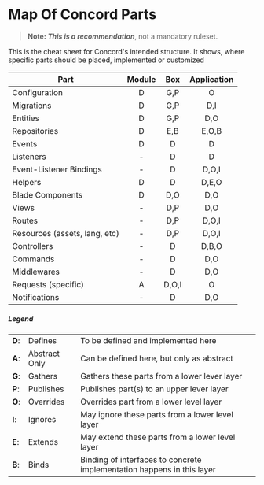 # Map Of Concord Parts

> **Note: _This is a recommendation_**, not a mandatory ruleset.

This is the cheat sheet for Concord's intended structure.
It shows, where specific parts should be placed, implemented or customized

| Part                          | Module |  Box  | Application |
|-------------------------------|:------:|:-----:|:-----------:|
| Configuration                 |   D    |  G,P  |      O      |
| Migrations                    |   D    |  G,P  |     D,I     |
| Entities                      |   D    |  G,P  |     D,O     |
| Repositories                  |   D    |  E,B  |    E,O,B    |
| Events                        |   D    |   D   |      D      |
| Listeners                     |   -    |   D   |      D      |
| Event-Listener Bindings       |   -    |   D   |    D,O,I    |
| Helpers                       |   D    |   D   |    D,E,O    |
| Blade Components              |   D    |  D,O  |     D,O     |
| Views                         |   -    |  D,P  |     D,O     |
| Routes                        |   -    |  D,P  |    D,O,I    |
| Resources (assets, lang, etc) |   -    |  D,P  |    D,O,I    |
| Controllers                   |   -    |   D   |    D,B,O    |
| Commands                      |   -    |   D   |     D,O     |
| Middlewares                   |   -    |   D   |     D,O     |
| Requests (specific)           |   A    | D,O,I |      O      |
| Notifications                 |   -    |   D   |     D,O     |


##### Legend

|        |               |                                                                        |
|--------|---------------|------------------------------------------------------------------------|
| **D**: | Defines       | To be defined and implemented here                                     |
| **A**: | Abstract Only | Can be defined here, but only as abstract                              |
| **G**: | Gathers       | Gathers these parts from a lower lever layer                           |
| **P**: | Publishes     | Publishes part(s) to an upper lever layer                              |
| **O**: | Overrides     | Overrides part from a lower level layer                                |
| **I**: | Ignores       | May ignore these parts from a lower level layer                        |
| **E**: | Extends       | May extend these parts from a lower level layer                        |
| **B**: | Binds         | Binding of interfaces to concrete implementation happens in this layer |
